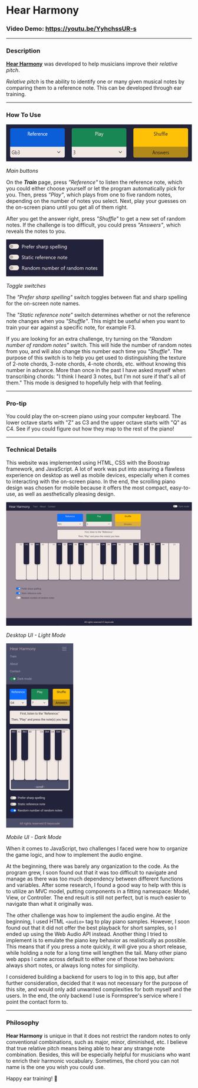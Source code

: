 # Hear Harmony
### Video Demo: https://youtu.be/YyhchssUR-s

---

### Description

[**Hear Harmony**](https://keyxcode.github.io/hear-harmony/) was developed to help musicians improve their *relative pitch*. 

*Relative pitch* is the ability to identify one or many given musical notes by comparing them to a reference note. This can be developed through ear training.

---

### How To Use

<img src="Images/mainButtons.png" alt="Main buttons" style="height: 100px"/>

*Main buttons*

On the ***Train*** page, press *"Reference"* to listen the reference note, which you could either choose yourself or let the program automatically pick for you. Then, press *"Play"*, which plays from one to five random notes, depending on the number of notes you select. Next, play your guesses on the on-screen piano until you get all of them right.

After you get the answer right, press *"Shuffle"* to get a new set of random notes. If the challenge is too difficult, you could press *"Answers"*, which reveals the notes to you.

<img src="Images/toggleSwitches.png" alt="Main buttons" style="height: 100px"/>

*Toggle switches*

The *"Prefer sharp spelling"* switch toggles between flat and sharp spelling for the on-screen note names.

The *"Static reference note"* switch determines whether or not the reference note changes when you *"Shuffle"*. This might be useful when you want to train your ear against a specific note, for example F3.

If you are looking for an extra challenge, try turning on the *"Random number of random notes"* switch. This will hide the number of random notes from you, and will also change this number each time you *"Shuffle"*. The purpose of this switch is to help you get used to distinguishing the texture of 2-note chords, 3-note chords, 4-note chords, etc. without knowing this number in advance. More than once in the past I have asked myself when transcribing chords: "I think I heard 3 notes, but I'm not sure if that's all of them." This mode is designed to hopefully help with that feeling. 

---

### Pro-tip

You could play the on-screen piano using your computer keyboard. The lower octave starts with "Z" as C3 and the upper octave starts with "Q" as C4. See if you could figure out how they map to the rest of the piano!

---

### Technical Details

This website was implemented using HTML, CSS with the Boostrap framework, and JavaScript. A lot of work was put into assuring a flawless experience on desktop as well as mobile devices, especially when it comes to interacting with the on-screen piano. In the end, the scrolling piano design was chosen for mobile because it offers the most compact, easy-to-use, as well as aesthetically pleasing design.

<img src="Images/desktopUI-light.png?" alt="Desktop UI - light mode"/>

*Desktop UI - Light Mode*

<img src="Images/mobileUI-dark.png?" alt="Mobile UI - dark mode" style="height: 500px"/>

*Mobile UI - Dark Mode*

When it comes to JavaScript, two challenges I faced were how to organize the game logic, and how to implement the audio engine.

At the beginning, there was barely any organization to the code. As the program grew, I soon found out that it was too difficult to navigate and manage as there was too much dependency between different functions and variables. After some research, I found a good way to help with this is to utilize an MVC model, putting components in a fitting namespace: Model, View, or Controller. The end result is still not perfect, but is much easier to navigate than what it originally was.

The other challenge was how to implement the audio engine. At the beginning, I used HTML `<audio>` tag to play piano samples. However, I soon found out that it did not offer the best playback for short samples, so I ended up using the Web Audio API instead. Another thing I tried to implement is to emulate the piano key behavior as realistically as possible. This means that if you press a note quickly, it will give you a short release, while holding a note for a long time will lengthen the tail. Many other piano web apps I came across default to either one of those two behaviors: always short notes, or always long notes for simplicity.

I considered building a backend for users to log in to this app, but after further consideration, decided that it was not necessary for the purpose of this site, and would only add unwanted complexities for both myself and the users. In the end, the only backend I use is Formspree's service where I point the contact form to.

---

### Philosophy

**Hear Harmony** is unique in that it does not restrict the random notes to only conventional combinations, such as major, minor, diminished, etc. I believe that true relative pitch means being able to hear any strange note combination. Besides, this will be especially helpful for musicians who want to enrich their harmonic vocabulary. Sometimes, the chord you can not name is the one you wish you could use.

Happy ear training! 🎹